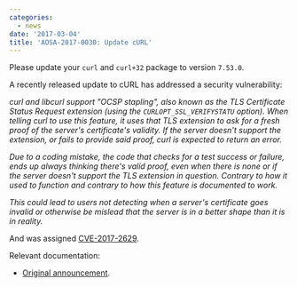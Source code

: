 ```yaml
---
categories:
  - news
date: '2017-03-04'
title: 'AOSA-2017-0030: Update cURL'
---
```



Please update your `curl` and `curl+32` package to version `7.53.0`.

A recently released update to cURL has addressed a security vulnerability:

*curl and libcurl support "OCSP stapling", also known as the TLS Certificate Status Request extension (using the `CURLOPT_SSL_VERIFYSTATU` option). When telling curl to use this feature, it uses that TLS extension to ask for a fresh proof of the server's certificate's validity. If the server doesn't support the extension, or fails to provide said proof, curl is expected to return an error.*

*Due to a coding mistake, the code that checks for a test success or failure, ends up always thinking there's valid proof, even when there is none or if the server doesn't support the TLS extension in question. Contrary to how it used to function and contrary to how this feature is documented to work.*

*This could lead to users not detecting when a server's certificate goes invalid or otherwise be mislead that the server is in a better shape than it is in reality.*

And was assigned [CVE-2017-2629](https://cve.mitre.org/cgi-bin/cvename.cgi?name=CVE-2017-2629).

Relevant documentation:

- [Original announcement](https://curl.haxx.se/changes.html#7_53_0).